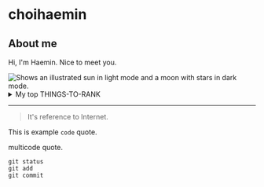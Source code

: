 # choihaemin
## About me

Hi, I'm Haemin. Nice to meet you.

<picture>
  <source media="(prefers-color-scheme: dark)" srcset="https://user-images.githubusercontent.com/25423296/163456776-7f95b81a-f1ed-45f7-b7ab-8fa810d529fa.png">
  <source media="(prefers-color-scheme: light)" srcset="https://user-images.githubusercontent.com/25423296/163456779-a8556205-d0a5-45e2-ac17-42d089e3c3f8.png">
  <img alt="Shows an illustrated sun in light mode and a moon with stars in dark mode." src="https://user-images.githubusercontent.com/25423296/163456779-a8556205-d0a5-45e2-ac17-42d089e3c3f8.png">
</picture>

<details>
<summary>My top THINGS-TO-RANK</summary>
  
| Rank | Languages |
|-----:|-----------|
|     1| Java      |
|     2| Python    |
|     3| SQL       |
  
</details>

---
> It's reference to Internet.

<!-- TO DO: add more details about me later -->

This is example `code` quote.

multicode quote.
```
git status
git add
git commit
```
